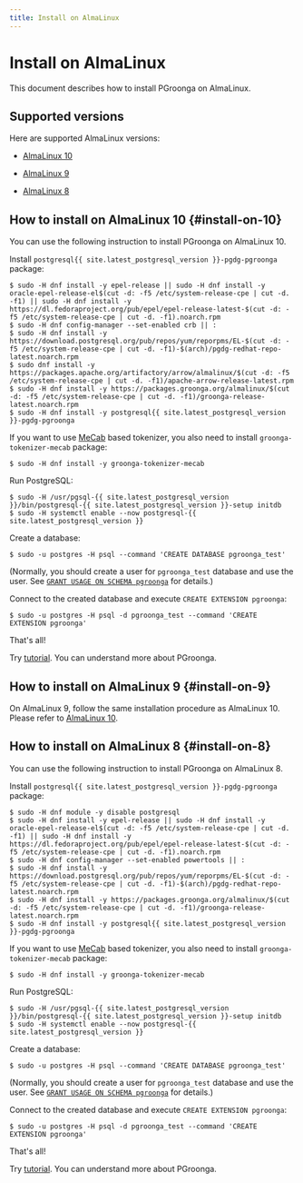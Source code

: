 ```yaml
---
title: Install on AlmaLinux
---
```


# Install on AlmaLinux

This document describes how to install PGroonga on AlmaLinux.

## Supported versions

Here are supported AlmaLinux versions:

  * [AlmaLinux 10](#install-on-10)

  * [AlmaLinux 9](#install-on-9)

  * [AlmaLinux 8](#install-on-8)

## How to install on AlmaLinux 10 {#install-on-10}

You can use the following instruction to install PGroonga on AlmaLinux 10.

Install `postgresql{{ site.latest_postgresql_version }}-pgdg-pgroonga` package:

```console
$ sudo -H dnf install -y epel-release || sudo -H dnf install -y oracle-epel-release-el$(cut -d: -f5 /etc/system-release-cpe | cut -d. -f1) || sudo -H dnf install -y https://dl.fedoraproject.org/pub/epel/epel-release-latest-$(cut -d: -f5 /etc/system-release-cpe | cut -d. -f1).noarch.rpm
$ sudo -H dnf config-manager --set-enabled crb || :
$ sudo -H dnf install -y https://download.postgresql.org/pub/repos/yum/reporpms/EL-$(cut -d: -f5 /etc/system-release-cpe | cut -d. -f1)-$(arch)/pgdg-redhat-repo-latest.noarch.rpm
$ sudo dnf install -y https://packages.apache.org/artifactory/arrow/almalinux/$(cut -d: -f5 /etc/system-release-cpe | cut -d. -f1)/apache-arrow-release-latest.rpm
$ sudo -H dnf install -y https://packages.groonga.org/almalinux/$(cut -d: -f5 /etc/system-release-cpe | cut -d. -f1)/groonga-release-latest.noarch.rpm
$ sudo -H dnf install -y postgresql{{ site.latest_postgresql_version }}-pgdg-pgroonga
```

If you want to use [MeCab](http://taku910.github.io/mecab/) based tokenizer, you also need to install `groonga-tokenizer-mecab` package:

```console
$ sudo -H dnf install -y groonga-tokenizer-mecab
```

Run PostgreSQL:

```console
$ sudo -H /usr/pgsql-{{ site.latest_postgresql_version }}/bin/postgresql-{{ site.latest_postgresql_version }}-setup initdb
$ sudo -H systemctl enable --now postgresql-{{ site.latest_postgresql_version }}
```

Create a database:

```console
$ sudo -u postgres -H psql --command 'CREATE DATABASE pgroonga_test'
```

(Normally, you should create a user for `pgroonga_test` database and use the user. See [`GRANT USAGE ON SCHEMA pgroonga`](../reference/grant-usage-on-schema-pgroonga.html) for details.)

Connect to the created database and execute `CREATE EXTENSION pgroonga`:

```console
$ sudo -u postgres -H psql -d pgroonga_test --command 'CREATE EXTENSION pgroonga'
```

That's all!

Try [tutorial](../tutorial/). You can understand more about PGroonga.

## How to install on AlmaLinux 9 {#install-on-9}

On AlmaLinux 9, follow the same installation procedure as AlmaLinux 10. Please refer to [AlmaLinux 10](#install-on-10).

## How to install on AlmaLinux 8 {#install-on-8}

You can use the following instruction to install PGroonga on AlmaLinux 8.

Install `postgresql{{ site.latest_postgresql_version }}-pgdg-pgroonga` package:

```console
$ sudo -H dnf module -y disable postgresql
$ sudo -H dnf install -y epel-release || sudo -H dnf install -y oracle-epel-release-el$(cut -d: -f5 /etc/system-release-cpe | cut -d. -f1) || sudo -H dnf install -y https://dl.fedoraproject.org/pub/epel/epel-release-latest-$(cut -d: -f5 /etc/system-release-cpe | cut -d. -f1).noarch.rpm
$ sudo -H dnf config-manager --set-enabled powertools || :
$ sudo -H dnf install -y https://download.postgresql.org/pub/repos/yum/reporpms/EL-$(cut -d: -f5 /etc/system-release-cpe | cut -d. -f1)-$(arch)/pgdg-redhat-repo-latest.noarch.rpm
$ sudo -H dnf install -y https://packages.groonga.org/almalinux/$(cut -d: -f5 /etc/system-release-cpe | cut -d. -f1)/groonga-release-latest.noarch.rpm
$ sudo -H dnf install -y postgresql{{ site.latest_postgresql_version }}-pgdg-pgroonga
```

If you want to use [MeCab](http://taku910.github.io/mecab/) based tokenizer, you also need to install `groonga-tokenizer-mecab` package:

```console
$ sudo -H dnf install -y groonga-tokenizer-mecab
```

Run PostgreSQL:

```console
$ sudo -H /usr/pgsql-{{ site.latest_postgresql_version }}/bin/postgresql-{{ site.latest_postgresql_version }}-setup initdb
$ sudo -H systemctl enable --now postgresql-{{ site.latest_postgresql_version }}
```

Create a database:

```console
$ sudo -u postgres -H psql --command 'CREATE DATABASE pgroonga_test'
```

(Normally, you should create a user for `pgroonga_test` database and use the user. See [`GRANT USAGE ON SCHEMA pgroonga`](../reference/grant-usage-on-schema-pgroonga.html) for details.)

Connect to the created database and execute `CREATE EXTENSION pgroonga`:

```console
$ sudo -u postgres -H psql -d pgroonga_test --command 'CREATE EXTENSION pgroonga'
```

That's all!

Try [tutorial](../tutorial/). You can understand more about PGroonga.
